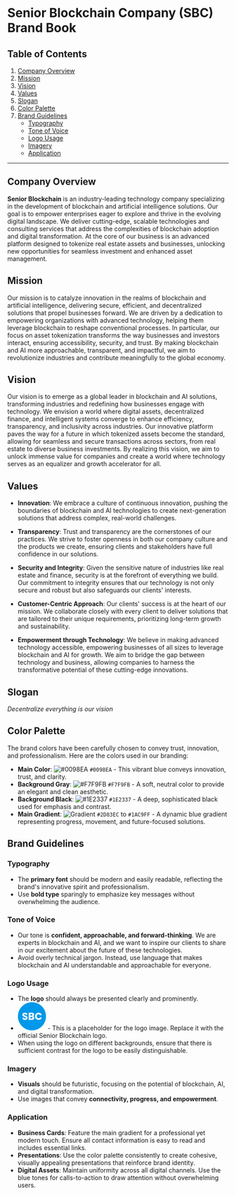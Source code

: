 # Senior Blockchain Company (SBC) Brand Book

## Table of Contents
1. [Company Overview](#company-overview)
2. [Mission](#mission)
3. [Vision](#vision)
4. [Values](#values)
5. [Slogan](#slogan)
6. [Color Palette](#color-palette)
7. [Brand Guidelines](#brand-guidelines)
   - [Typography](#typography)
   - [Tone of Voice](#tone-of-voice)
   - [Logo Usage](#logo-usage)
   - [Imagery](#imagery)
   - [Application](#application)

---

## Company Overview

**Senior Blockchain** is an industry-leading technology company specializing in the development of blockchain and artificial intelligence solutions. Our goal is to empower enterprises eager to explore and thrive in the evolving digital landscape. We deliver cutting-edge, scalable technologies and consulting services that address the complexities of blockchain adoption and digital transformation. At the core of our business is an advanced platform designed to tokenize real estate assets and businesses, unlocking new opportunities for seamless investment and enhanced asset management.

## Mission

Our mission is to catalyze innovation in the realms of blockchain and artificial intelligence, delivering secure, efficient, and decentralized solutions that propel businesses forward. We are driven by a dedication to empowering organizations with advanced technology, helping them leverage blockchain to reshape conventional processes. In particular, our focus on asset tokenization transforms the way businesses and investors interact, ensuring accessibility, security, and trust. By making blockchain and AI more approachable, transparent, and impactful, we aim to revolutionize industries and contribute meaningfully to the global economy.

## Vision

Our vision is to emerge as a global leader in blockchain and AI solutions, transforming industries and redefining how businesses engage with technology. We envision a world where digital assets, decentralized finance, and intelligent systems converge to enhance efficiency, transparency, and inclusivity across industries. Our innovative platform paves the way for a future in which tokenized assets become the standard, allowing for seamless and secure transactions across sectors, from real estate to diverse business investments. By realizing this vision, we aim to unlock immense value for companies and create a world where technology serves as an equalizer and growth accelerator for all.

## Values

- **Innovation**: We embrace a culture of continuous innovation, pushing the boundaries of blockchain and AI technologies to create next-generation solutions that address complex, real-world challenges.

- **Transparency**: Trust and transparency are the cornerstones of our practices. We strive to foster openness in both our company culture and the products we create, ensuring clients and stakeholders have full confidence in our solutions.

- **Security and Integrity**: Given the sensitive nature of industries like real estate and finance, security is at the forefront of everything we build. Our commitment to integrity ensures that our technology is not only secure and robust but also safeguards our clients' interests.

- **Customer-Centric Approach**: Our clients' success is at the heart of our mission. We collaborate closely with every client to deliver solutions that are tailored to their unique requirements, prioritizing long-term growth and sustainability.

- **Empowerment through Technology**: We believe in making advanced technology accessible, empowering businesses of all sizes to leverage blockchain and AI for growth. We aim to bridge the gap between technology and business, allowing companies to harness the transformative potential of these cutting-edge innovations.

## Slogan

*Decentralize everything is our vision*

## Color Palette

The brand colors have been carefully chosen to convey trust, innovation, and professionalism. Here are the colors used in our branding:

- **Main Color**: ![#0098EA](https://via.placeholder.com/20/0098EA/000000?text=+) `#0098EA` - This vibrant blue conveys innovation, trust, and clarity.
- **Background Gray**: ![#F7F9FB](https://via.placeholder.com/20/F7F9FB/000000?text=+) `#F7F9FB` - A soft, neutral color to provide an elegant and clean aesthetic.
- **Background Black**: ![#1E2337](https://via.placeholder.com/20/1E2337/000000?text=+) `#1E2337` - A deep, sophisticated black used for emphasis and contrast.
- **Main Gradient**: ![Gradient](https://via.placeholder.com/100x20/2D83EC/1AC9FF?text=+) `#2D83EC` to `#1AC9FF` - A dynamic blue gradient representing progress, movement, and future-focused solutions.

## Brand Guidelines

### Typography
- The **primary font** should be modern and easily readable, reflecting the brand's innovative spirit and professionalism.
- Use **bold type** sparingly to emphasize key messages without overwhelming the audience.

### Tone of Voice
- Our tone is **confident, approachable, and forward-thinking**. We are experts in blockchain and AI, and we want to inspire our clients to share in our excitement about the future of these technologies.
- Avoid overly technical jargon. Instead, use language that makes blockchain and AI understandable and approachable for everyone.

### Logo Usage
- The **logo** should always be presented clearly and prominently.
- ![Logo](/assets/logo.svg) - This is a placeholder for the logo image. Replace it with the official Senior Blockchain logo.
- When using the logo on different backgrounds, ensure that there is sufficient contrast for the logo to be easily distinguishable.

### Imagery
- **Visuals** should be futuristic, focusing on the potential of blockchain, AI, and digital transformation.
- Use images that convey **connectivity, progress, and empowerment**.

### Application
- **Business Cards**: Feature the main gradient for a professional yet modern touch. Ensure all contact information is easy to read and includes essential links.
- **Presentations**: Use the color palette consistently to create cohesive, visually appealing presentations that reinforce brand identity.
- **Digital Assets**: Maintain uniformity across all digital channels. Use the blue tones for calls-to-action to draw attention without overwhelming users.
